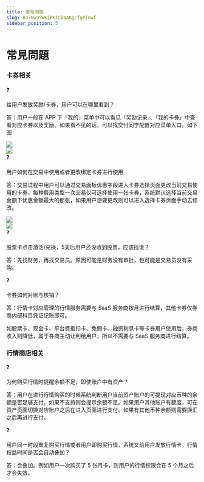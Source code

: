 ```yaml
---
title: 常見問題
slug: BJ7Nw95WKiPKICkNARgcfqPinwf
sidebar_position: 3
---
```



# 常見問題

### 卡券相关

<div class="callout callout-bg-2 callout-border-2">
<div class='callout-emoji'>❓</div>
<p>给用户发放奖励/卡券，用户可以在哪里看到？</p>
</div>

答：用户一般在 APP 下「我的」菜单中可以看见「奖励记录」、「我的卡券」中查看对应卡券以及奖励。如果看不见的话，可以找交付同学配置对应菜单入口。如下图

<div class="flex gap-3 columns-2" column-size="2">
<div class="w-[50%]" width-ratio="50">
<img src="/assets/KfRIbI85AoBrwsx2jWNczsZjnVh.png" src-width="628" src-height="1352" align="center"/>

</div>
<div class="w-[50%]" width-ratio="50">
<img src="/assets/Mb06bIjqSooZ9Nxn39HcDOBCnob.png" src-width="624" src-height="1360" align="center"/>

</div>
</div>

<div class="callout callout-bg-2 callout-border-2">
<div class='callout-emoji'>❓</div>
<p>用户如何在交易中使用或者更改绑定卡券进行使用</p>
</div>

答：交易过程中用户可以通过交易面板优惠字段进入卡券选择页面更改当前交易使用的卡券，每种费用类型一次交易仅可选择使用一张卡券，系统默认选择当前交易金额下优惠金额最大的那张，如果用户想要更改则可以进入选择卡券页面手动去修改。

<div class="flex gap-3 columns-2" column-size="2">
<div class="w-[50%]" width-ratio="50">
<img src="/assets/T70Xb8mSQo2IJMxW8FXcJ7lFndc.png" src-width="674" src-height="1366" align="center"/>
</div>
<div class="w-[50%]" width-ratio="50">
<img src="/assets/YRKcbmWuco9kjAxO2D3crmGJnAh.png" src-width="750" src-height="1624" align="center"/>

</div>
</div>

<div class="callout callout-bg-2 callout-border-2">
<div class='callout-emoji'>❓</div>
<p>股票卡点击激活/兑换，5天后用户还没收到股票，应该找谁？</p>
</div>

答：先找财务，再找交易员。原因可能是财务没有审批，也可能是交易员没有采购。

<div class="callout callout-bg-2 callout-border-2">
<div class='callout-emoji'>❓</div>
<p>卡券如何对账与核销？</p>
</div>

答：行情卡对应管理的行情服务需要与 SaaS 服务商按月进行结算，其他卡券仅券商内部科目凭证记账即可。

如股票卡、现金卡、平台费抵扣卡、免佣卡、融资利息卡等卡券用户使用后，券商收入则降低，属于券商主动让利给用户，所以不需要与 SaaS 服务商进行结算。

### 行情商店相关

<div class="callout callout-bg-2 callout-border-2">
<div class='callout-emoji'>❓</div>
<p>为何购买行情时提醒余额不足，即使账户中有资产？</p>
</div>

答：用户在进行行情购买的时候系统判断用户当前资产账户的可提现对应币种的余额是否足够支付，如果不支持则会提示余额不足。如果用户其他账户有额度，可在资产页面切换对应账户之后在进入页面进行支付。如果有其他币种余额则需要换汇之后再进行支付。

<div class="callout callout-bg-2 callout-border-2">
<div class='callout-emoji'>❓</div>
<p>用户同一时段重复购买行情或者用户即购买行情，系统又给用户发放行情卡，行情权益时间是否会自动叠加？</p>
</div>

答：会叠加。例如用户一次购买了 5 张月卡，则用户的行情权限会在 5 个月之后才会失效。

